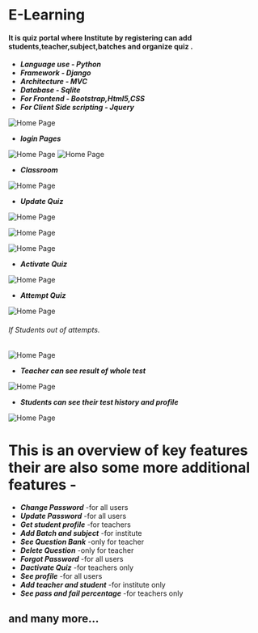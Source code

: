 # E-Learning
#### It is quiz portal where Institute by registering can add students,teacher,subject,batches and organize quiz . 
- ***Language use - Python***
- ***Framework - Django***
- ***Architecture - MVC***
- ***Database - Sqlite***
- ***For Frontend - Bootstrap,Html5,CSS***
- ***For Client Side scripting - Jquery*** 

![Home Page](https://github.com/rahulgupta1999/E-Learning/blob/master/Output/Screenshot%20(5).png)


- ***login Pages***


![Home Page](https://github.com/rahulgupta1999/E-Learning/blob/master/Output/Screenshot%20(6).png)
![Home Page](https://github.com/rahulgupta1999/E-Learning/blob/master/Output/Screenshot%20(7).png)


- ***Classroom***


![Home Page](https://github.com/rahulgupta1999/E-Learning/blob/master/Output/Screenshot%20(8).png)


- ***Update Quiz***


![Home Page](https://github.com/rahulgupta1999/E-Learning/blob/master/Output/Screenshot%20(10).png)


![Home Page](https://github.com/rahulgupta1999/E-Learning/blob/master/Output/Screenshot%20(18).png)


![Home Page](https://github.com/rahulgupta1999/E-Learning/blob/master/Output/Screenshot%20(19).png)


- ***Activate Quiz***

![Home Page](https://github.com/rahulgupta1999/E-Learning/blob/master/Output/Screenshot%20(14).png)


- ***Attempt Quiz***

![Home Page](https://github.com/rahulgupta1999/E-Learning/blob/master/Output/Screenshot%20(15).png)

###### If Students out of attempts.

![Home Page](https://github.com/rahulgupta1999/E-Learning/blob/master/Output/Screenshot%20(17).png)


- ***Teacher can see result of whole test***


![Home Page](https://github.com/rahulgupta1999/E-Learning/blob/master/Output/Screenshot%20(11).png)

- ***Students can see their test history and profile***

![Home Page](https://github.com/rahulgupta1999/E-Learning/blob/master/Output/Screenshot%20(13).png)

# This is an overview of key features their are also some more additional features -
- ***Change Password*** -for all users
- ***Update Password*** -for all users
- ***Get student profile*** -for teachers
- ***Add Batch and subject*** -for institute
- ***See Question Bank*** -only for teacher
- ***Delete Question*** -only for teacher
- ***Forgot Password*** -for all users
- ***Dactivate Quiz*** -for teachers only
- ***See profile*** -for all users
- ***Add teacher and student*** -for institute only
- ***See pass and fail percentage*** -for teachers only  
## and many more...
